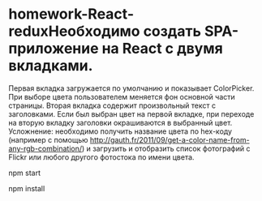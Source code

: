 # homework-React-reduxНеобходимо создать SPA-приложение на React с двумя вкладками.
Первая вкладка загружается по умолчанию и показывает ColorPicker. При выборе цвета пользователем меняется фон основной части страницы.
Вторая вкладка содержит произвольный текст с заголовками. Если был выбран цвет на первой вкладке, при переходе на вторую вкладку заголовки окрашиваются в выбранный цвет.
Усложнение: необходимо получить название цвета по hex-коду (например с помощью http://gauth.fr/2011/09/get-a-color-name-from-any-rgb-combination/) и загрузить и отобразить список фотографий с Flickr или любого другого фотостока по имени цвета.

npm start

npm install
